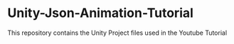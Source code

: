 # Unity-Json-Animation-Tutorial
This repository contains the Unity Project files used in the Youtube Tutorial
